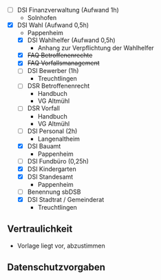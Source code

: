 - [ ] DSI Finanzverwaltung (Aufwand 1h)
	* Solnhofen
- [x] DSI Wahl (Aufwand 0,5h)
    * Pappenheim
  - [x] DSI Wahlhelfer (Aufwand 0,5h)
    * Anhang zur Verpflichtung der Wahlhelfer
  - [x] ~~FAQ Betroffenenrechte~~
  - [x] ~~FAQ Vorfallsmanagement~~
  - [ ] DSI Bewerber (1h) 
    * Treuchtlingen
  - [ ] DSR Betroffenenrecht
    * Handbuch
    * VG Altmühl
  - [ ] DSR Vorfall
    * Handbuch
    * VG Altmühl
  - [ ] DSI Personal (2h)
    * Langenaltheim
  - [x] DSI Bauamt
    * Pappenheim
  - [ ] DSI Fundbüro (0,25h)
  - [x] DSI Kindergarten
  - [x] DSI Standesamt
    * Pappenheim
  - [ ] Benennung sbDSB
  - [x] DSI Stadtrat / Gemeinderat
    * Treuchtlingen

## Vertraulichkeit
- Vorlage liegt vor, abzustimmen

## Datenschutzvorgaben
